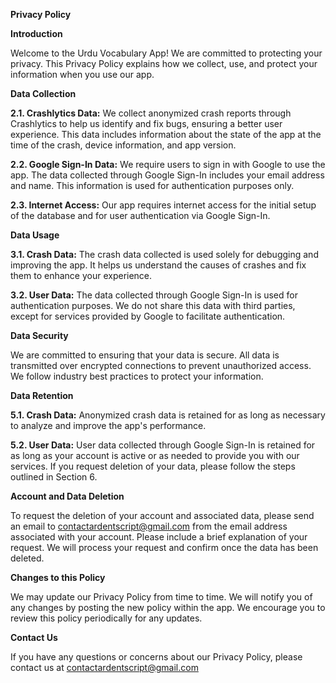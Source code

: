 
**Privacy Policy**

**Introduction**

Welcome to the Urdu Vocabulary App! We are committed to protecting your privacy. This Privacy Policy explains how we collect, use, and protect your information when you use our app.

**Data Collection**

**2.1. Crashlytics Data:**
We collect anonymized crash reports through Crashlytics to help us identify and fix bugs, ensuring a better user experience. This data includes information about the state of the app at the time of the crash, device information, and app version.

**2.2. Google Sign-In Data:**
We require users to sign in with Google to use the app. The data collected through Google Sign-In includes your email address and name. This information is used for authentication purposes only.

**2.3. Internet Access:**
Our app requires internet access for the initial setup of the database and for user authentication via Google Sign-In.

**Data Usage**

**3.1. Crash Data:**
The crash data collected is used solely for debugging and improving the app. It helps us understand the causes of crashes and fix them to enhance your experience.

**3.2. User Data:**
The data collected through Google Sign-In is used for authentication purposes. We do not share this data with third parties, except for services provided by Google to facilitate authentication.

**Data Security**

We are committed to ensuring that your data is secure. All data is transmitted over encrypted connections to prevent unauthorized access. We follow industry best practices to protect your information.

**Data Retention**

**5.1. Crash Data:**
Anonymized crash data is retained for as long as necessary to analyze and improve the app's performance.

**5.2. User Data:**
User data collected through Google Sign-In is retained for as long as your account is active or as needed to provide you with our services. If you request deletion of your data, please follow the steps outlined in Section 6.

**Account and Data Deletion**

To request the deletion of your account and associated data, please send an email to contactardentscript@gmail.com from the email address associated with your account. Please include a brief explanation of your request. We will process your request and confirm once the data has been deleted.

**Changes to this Policy**

We may update our Privacy Policy from time to time. We will notify you of any changes by posting the new policy within the app. We encourage you to review this policy periodically for any updates.

**Contact Us**

If you have any questions or concerns about our Privacy Policy, please contact us at contactardentscript@gmail.com
